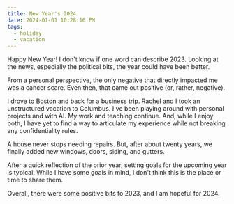 ```yaml
---
title: New Year's 2024
date: 2024-01-01 10:28:16 PM
tags:
  - holiday
  - vacation
---
```


Happy New Year! I don't know if one word can describe 2023. Looking at the news, especially the political bits, the year could have been better.

From a personal perspective, the only negative that directly impacted me was a cancer scare. Even then, that came out positive (or, rather, negative).

I drove to Boston and back for a business trip. Rachel and I took an unstructured vacation to Columbus. I've been playing around with personal projects and with AI. My work and teaching continue. And, while I enjoy both, I have yet to find a way to articulate my experience while not breaking any confidentiality rules.

A house never stops needing repairs. But, after about twenty years, we finally added new windows, doors, siding, and gutters.

After a quick reflection of the prior year, setting goals for the upcoming year is typical. While I have some goals in mind, I don't think this is the place or time to share them.

Overall, there were some positive bits to 2023, and I am hopeful for 2024.
